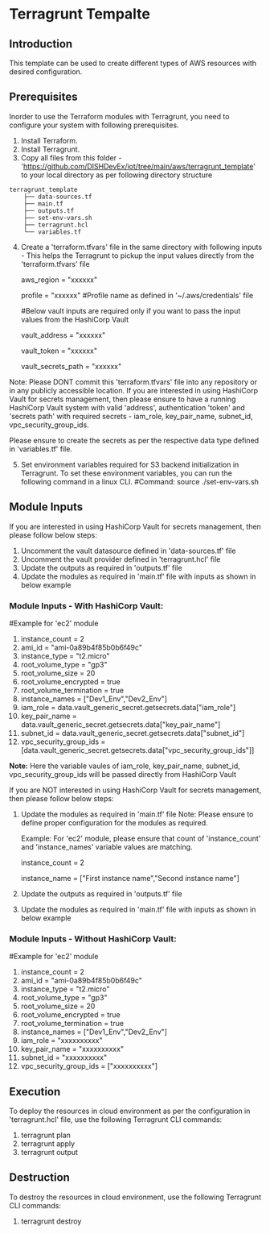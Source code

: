 # Terragrunt Tempalte
## Introduction
This template can be used to create different types of AWS resources with desired configuration.
## Prerequisites
Inorder to use the Terraform modules with Terragrunt, you need to configure your system with following prerequisites.
1. Install Terraform.
2. Install Terragrunt.
3. Copy all files from this folder - 'https://github.com/DISHDevEx/iot/tree/main/aws/terragrunt_template' to your local directory as per following directory structure
```
terragrunt_template
    ├── data-sources.tf
    ├── main.tf
    ├── outputs.tf
    ├── set-env-vars.sh
    ├── terragrunt.hcl
    └── variables.tf
```
4. Create a 'terraform.tfvars' file in the same directory with following inputs - This helps the Terragrunt to pickup the input values directly from the 'terraform.tfvars' file

   aws_region         = "xxxxxx"

   profile            = "xxxxxx" #Profile name as defined in '~/.aws/credentials' file

   #Below vault inputs are required only if you want to pass the input values from the HashiCorp Vault

   vault_address      = "xxxxxx" 

   vault_token        = "xxxxxx"

   vault_secrets_path = "xxxxxx"

Note: 
Please DONT commit this 'terraform.tfvars' file into any repository or in any publicly accessible location.
If you are interested in using HashiCorp Vault for secrets management, then please ensure to have a running HashiCorp Vault system with valid 'address', authentication 'token' and 'secrets path' with required secrets - iam_role, key_pair_name, subnet_id, vpc_security_group_ids.

Please ensure to create the secrets as per the respective data type defined in 'variables.tf' file.

5. Set environment variables required for S3 backend initialization in Terragrunt. To set these environment variables, you can run the following command in a linux CLI.
   #Command: source ./set-env-vars.sh 

## Module Inputs
If you are interested in using HashiCorp Vault for secrets management, then please follow below steps:
1. Uncomment the vault datasource defined in 'data-sources.tf' file
2. Uncomment the vault provider defined in 'terragrunt.hcl' file
3. Update the outputs as required in 'outputs.tf' file
4. Update the modules as required in 'main.tf' file with inputs as shown in below example

### Module Inputs - With HashiCorp Vault:
#Example for 'ec2' module
1. instance_count          = 2
2. ami_id                  = "ami-0a89b4f85b0b6f49c"
3. instance_type           = "t2.micro"
4. root_volume_type        = "gp3"
5. root_volume_size        = 20
6. root_volume_encrypted   = true
7. root_volume_termination = true
8. instance_names          = ["Dev1_Env","Dev2_Env"]
9. iam_role                = data.vault_generic_secret.getsecrets.data["iam_role"]
10. key_pair_name          = data.vault_generic_secret.getsecrets.data["key_pair_name"]
11. subnet_id              = data.vault_generic_secret.getsecrets.data["subnet_id"]
12. vpc_security_group_ids = [data.vault_generic_secret.getsecrets.data["vpc_security_group_ids"]]

**Note:** Here the variable vaules of iam_role, key_pair_name, subnet_id, vpc_security_group_ids will be passed directly from HashiCorp Vault

If you are NOT interested in using HashiCorp Vault for secrets management, then please follow below steps:
1. Update the modules as required in 'main.tf' file
   Note: Please ensure to define proper configuration for the modules as required. 

   Example: For 'ec2' module, please ensure that count of 'instance_count' and 'instance_names' variable values are matching.
   
   instance_count = 2

   instance_name = ["First instance name","Second instance name"]

2. Update the outputs as required in 'outputs.tf' file
3. Update the modules as required in 'main.tf' file with inputs as shown in below example

### Module Inputs - Without HashiCorp Vault:
#Example for 'ec2' module
1. instance_count          = 2
2. ami_id                  = "ami-0a89b4f85b0b6f49c"
3. instance_type           = "t2.micro"
4. root_volume_type        = "gp3"
5. root_volume_size        = 20
6. root_volume_encrypted   = true
7. root_volume_termination = true
8. instance_names          = ["Dev1_Env","Dev2_Env"]
9. iam_role                = "xxxxxxxxxx"
10. key_pair_name          = "xxxxxxxxxx"
11. subnet_id              = "xxxxxxxxxx"
12. vpc_security_group_ids = ["xxxxxxxxxx"]
## Execution
To deploy the resources in cloud environment as per the configuration in 'terragrunt.hcl' file, use the following Terragrunt CLI commands:
1. terragrunt plan
2. terragrunt apply
3. terragrunt output
## Destruction
To destroy the resources in cloud environment, use the following Terragrunt CLI commands:
1. terragrunt destroy